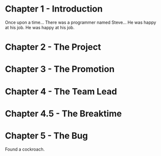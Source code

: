 # Chapter 1 - Introduction
Once upon a time...
There was a programmer named Steve...
He was happy at his job.
He was happy at his job.
# Chapter 2 - The Project
# Chapter 3 - The Promotion
# Chapter 4 - The Team Lead
# Chapter 4.5 - The Breaktime
# Chapter 5 - The Bug
Found a cockroach.